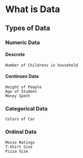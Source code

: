 # What is Data

## Types of Data

### Numeric Data

#### Descrete

```text
Number of Childrens in household
```

#### Continues Data

```text
Height of People
Age of Student
Money Spent 
```

### Categorical Data

```text
Colors of Car
```

### Ordinal Data

```text
Movie Ratings 
T-Shirt Size
Pizza Size
```

